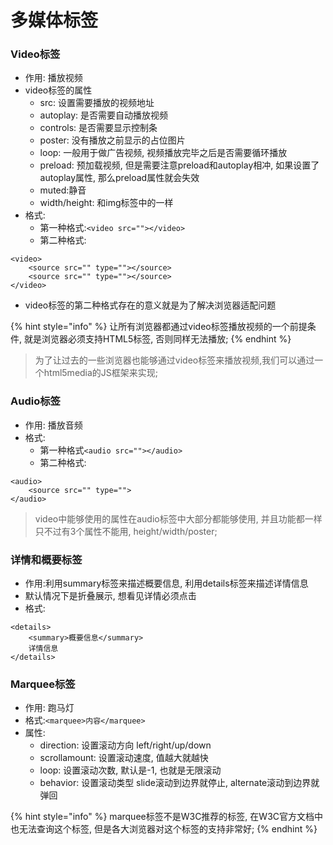 # 多媒体标签

### Video标签

* 作用: 播放视频
* video标签的属性
  * src: 设置需要播放的视频地址
  * autoplay: 是否需要自动播放视频
  * controls: 是否需要显示控制条
  * poster: 没有播放之前显示的占位图片
  * loop: 一般用于做广告视频, 视频播放完毕之后是否需要循环播放
  * preload: 预加载视频, 但是需要注意preload和autoplay相冲, 如果设置了autoplay属性, 那么preload属性就会失效
  * muted:静音
  * width/height: 和img标签中的一样
* 格式:
  * 第一种格式:`<video src=""></video>`
  * 第二种格式:

```text
<video>
    <source src="" type=""></source>
    <source src="" type=""></source>
</video>
```

* video标签的第二种格式存在的意义就是为了解决浏览器适配问题

{% hint style="info" %}
让所有浏览器都通过video标签播放视频的一个前提条件, 就是浏览器必须支持HTML5标签, 否则同样无法播放;
{% endhint %}

> 为了让过去的一些浏览器也能够通过video标签来播放视频,我们可以通过一个html5media的JS框架来实现;

### Audio标签

* 作用: 播放音频
* 格式:
  * 第一种格式`<audio src=""></audio>`
  * 第二种格式:

```text
<audio>
    <source src="" type="">
</audio>
```

> video中能够使用的属性在audio标签中大部分都能够使用, 并且功能都一样 只不过有3个属性不能用, height/width/poster;

### 详情和概要标签

* 作用:利用summary标签来描述概要信息, 利用details标签来描述详情信息
* 默认情况下是折叠展示, 想看见详情必须点击
* 格式:

```text
<details>
    <summary>概要信息</summary>
    详情信息
</details>
```

### Marquee标签

* 作用: 跑马灯
* 格式:`<marquee>内容</marquee>`
* 属性:
  * direction: 设置滚动方向 left/right/up/down
  * scrollamount: 设置滚动速度, 值越大就越快
  * loop: 设置滚动次数, 默认是-1, 也就是无限滚动
  * behavior: 设置滚动类型 slide滚动到边界就停止, alternate滚动到边界就弹回

{% hint style="info" %}
marquee标签不是W3C推荐的标签, 在W3C官方文档中也无法查询这个标签, 但是各大浏览器对这个标签的支持非常好;
{% endhint %}



